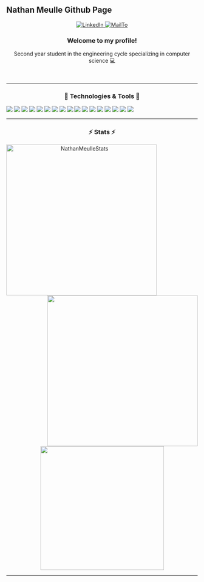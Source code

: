 ## Nathan Meulle Github Page

<p align="center">
  <a href="https://www.linkedin.com/in/nathan-meulle/">
    <img src="https://img.shields.io/badge/-LinkedIn-blue?style=for-the-badge&logo=Linkedin&logoColor=white&link=https://www.linkedin.com/in/nathan-meulle//" alt="LinkedIn" />
  </a>
    <a href="mailto:nathan.meulle@gmail.com">
    <img src="https://img.shields.io/badge/Ask%20me-anything-1abc9c.svg?style=for-the-badge&link=mailto:nathan.meulle@gmail.com//" alt="MailTo" />
  </a>
</p>

<h3 align="center">Welcome to my profile!</h3>
<p align="center">Second year student in the engineering cycle specializing in computer science 💻</p>
<br>

<hr>
<h3 align="center">🔧 Technologies & Tools 🔧</h3>

![](https://img.shields.io/badge/Code-Python-informational?style=flat-square&logo=python&logoColor=white&color=4581E5)
![](https://img.shields.io/badge/Code-Java-informational?style=flat-square&logo=java&logoColor=white&color=4581E5)
![](https://img.shields.io/badge/C++-Code-blue.svg?style=flat-square&logo=c%2B%2B&logoColor=white&color=4581E5)
![](https://img.shields.io/badge/Code-C-informational?style=flat-square&logo=c&logoColor=white&color=4581E5)
![](https://img.shields.io/badge/Tools-SonarQube-informational?style=flat-square&logo=sonarqube&logoColor=white&color=4581E5)
![](https://img.shields.io/badge/Tools-Cucumber-informational?style=flat-square&logo=cucumber&logoColor=white&color=4581E5)
![](https://img.shields.io/badge/Tools-Docker-informational?style=flat-square&logo=docker&logoColor=white&color=4581E5)
![](https://img.shields.io/badge/Tools-Jenkins-informational?style=flat&logo=jenkins&logoColor=white&color=4581E5)
![](https://img.shields.io/badge/Tools-Travis-informational?style=flat-square&logo=travis&logoColor=white&color=4581E5)
![](https://img.shields.io/badge/Tools-PiTest-informational?style=flat-square&logo=pitest&logoColor=white&color=4581E5)
![](https://img.shields.io/badge/Tools-Maven-informational?style=flat-square&logo=maven&logoColor=white&color=4581E5)
![](https://img.shields.io/badge/Tools-VueJs-informational?style=flat-square&logo=Vue.js&logoColor=white&color=4581E5)
![](https://img.shields.io/badge/Tools-Angular-informational?style=flat-square&logo=angular&logoColor=white&color=4581E5)
![](https://img.shields.io/badge/Tools-PostgreSQL-informational?style=flat-square&logo=postgresql&logoColor=white&color=4581E5)
![](https://img.shields.io/badge/Tools-Firebase-informational?style=flat-square&logo=firebase&logoColor=white&color=4581E5)
![](https://img.shields.io/badge/Editor-IntelliJ_IDEA-informational?style=flat-square&logo=intellij-idea&logoColor=white&color=4581E5)
![](https://img.shields.io/badge/Editor-AndroidStudio-informational?style=flat-square&logo=androidstudio&logoColor=white&color=4581E5)


<hr>
<h3 align="center">⚡ Stats ⚡</h3>
<p align=center>
  <div align=center>
    <a href="https://github.com/denvercoder1/github-readme-streak-stats" title="Go to Source">
      <img align="left" width=396 src="https://github-readme-streak-stats.herokuapp.com/?user=NathanMeulle&theme=react&border=61dafb&hide_border=true" alt="NathanMeulleStats" />
    </a>
    <a href="https://github.com/NathanMeulle">
      <img align="right" width=396 src="https://github-readme-stats.vercel.app/api?username=NathanMeulle&show_icons=true&include_all_commits=true&theme=react&border_color=61dafb&hide_border=true" />
    </a>
  </div>
  <br><br><br><br><br><br><br><br><br>
  <div align=center>
    <a href="https://github.com/NathanMeulle">
      <img width=325 align="center" src="https://github-readme-stats.vercel.app/api/top-langs/?username=NathanMeulle&title_color=61dafb&text_color=ffffff&icon_color=61dafb&bg_color=20232a&langs_count=8&layout=compact&border_color=61dafb&hide_border=true" />
    </a>
  </div>
</p>

<hr>


